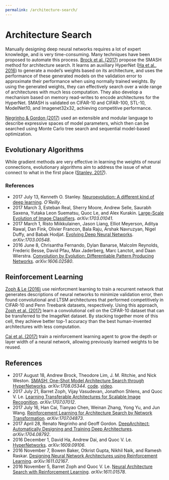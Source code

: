 ```yaml
---
permalink: /architecture-search/
---
```

# Architecture Search

Manually designing deep neural networks requires a lot of expert knowledge, and is very time-consuming. Many techniques have been proposed to automate this process. [Brock et al. (2017)](https://arxiv.org/abs/1708.05344) propose the SMASH method for architecture search. It learns an auxiliary HyperNet ([Ha et al., 2016](https://arxiv.org/abs/1609.09106)) to generate a model’s weights based on its architecture, and uses the performance of these generated models on the validation error to approximate their performance when using normally trained weights. By using the generated weights, they can effectively search over a wide range of architectures with much less computation. They also develop a mechanism based on memory read-writes to encode architectures for the HyperNet. SMASH is validated on CIFAR-10 and CIFAR-100, STL-10, ModelNet10, and Imagenet32x32, achieving competitive performance.

[Negrinho & Gordon (2017)](https://arxiv.org/abs/1704.08792) used an extensible and modular language to describe expressive spaces of model parameters, which then can be searched using Monte Carlo tree search and sequential model-based optimization.

## Evolutionary Algorithms

While gradient methods are very effective in learning the weights of neural connections, evolutionary algorithms aim to address the issue of what connect to what in the first place ([Stanley, 2017](https://www.oreilly.com/ideas/neuroevolution-a-different-kind-of-deep-learning)).

### References

* 2017 July 13, Kenneth O. Stanley. [Neuroevolution: A different kind of deep learning](https://www.oreilly.com/ideas/neuroevolution-a-different-kind-of-deep-learning). *O'Reilly*.
* 2017 March 3, Esteban Real, Sherry Moore, Andrew Selle, Saurabh Saxena, Yutaka Leon Suematsu, Quoc Le, and Alex Kurakin. [Large-Scale Evolution of Image Classifiers](https://arxiv.org/abs/1703.01041). *arXiv:1703.01041*.
* 2017 March 1, Risto Miikkulainen, Jason Liang, Elliot Meyerson, Aditya Rawal, Dan Fink, Olivier Francon, Bala Raju, Arshak Navruzyan, Nigel Duffy, and Babak Hodjat. [Evolving Deep Neural Networks](https://arxiv.org/abs/1703.00548). *arXiv:1703.00548*.
* 2016 June 8, Chrisantha Fernando, Dylan Banarse, Malcolm Reynolds, Frederic Besse, David Pfau, Max Jaderberg, Marc Lanctot, and Daan Wierstra. [Convolution by Evolution: Differentiable Pattern Producing Networks](https://arxiv.org/abs/1606.02580). *arXiv:1606.02580*.

## Reinforcement Learning

[Zoph & Le (2016)](https://arxiv.org/abs/1611.01578) use reinforcment learning to train a recurrent network that generates descriptions of neural networks to minimize validation error, then found convolutional and LTSM architectures that performed competitively in CIFAR-10 and Penn Treebank datasets, respectively. Using this approach, [Zoph et al. (2017)](https://arxiv.org/abs/1707.07012) learn a convolutional cell on the CIFAR-10 dataset that can be transferred to the ImageNet dataset. By stacking together more of this cell, they achieve better top-1 accuracy than the best human-invented architectures with less computation.

[Cai et al. (2017)](https://arxiv.org/abs/1707.04873) train a reinforcement learning agent to grow the depth or layer width of a neural network, allowing previously learned weights to be reused.

## References

* 2017 August 18, Andrew Brock, Theodore Lim, J. M. Ritchie, and Nick Weston. [SMASH: One-Shot Model Architecture Search through HyperNetworks](https://arxiv.org/abs/1708.05344). *arXiv:1708.05344*. [code](https://github.com/ajbrock/SMASH). [video](https://www.youtube.com/watch?v=79tmPL9AL48).
* 2017 July 21, Barret Zoph, Vijay Vasudevan, Jonathon Shlens, and Quoc V. Le. [Learning Transferable Architectures for Scalable Image Recognition](https://arxiv.org/abs/1707.07012). *arXiv:1707.07012*.
* 2017 July 16, Han Cai, Tianyao Chen, Weinan Zhang, Yong Yu, and Jun Wang. [Reinforcement Learning for Architecture Search by Network Transformation](https://arxiv.org/abs/1707.04873). *arXiv:1707.04873*.
* 2017 April 28, Renato Negrinho and Geoff Gordon. [DeepArchitect: Automatically Designing and Training Deep Architectures](https://arxiv.org/abs/1704.08792). *arXiv:1704.08792*.
* 2016 December 1, David Ha, Andrew Dai, and Quoc V. Le. [HyperNetworks](https://arxiv.org/abs/1609.09106). *arXiv:1609.09106*.
* 2016 November 7, Bowen Baker, Otkrist Gupta, Nikhil Naik, and Ramesh Raskar. [Designing Neural Network Architectures using Reinforcement Learning](https://arxiv.org/abs/1611.02167). *arXiv:1611.02167*.
* 2016 November 5, Barret Zoph and Quoc V. Le. [Neural Architecture Search with Reinforcement Learning](https://arxiv.org/abs/1611.01578). *arXiv:1611.01578*.
